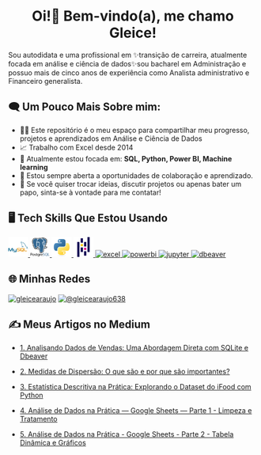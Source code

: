 

<h1 align="center">Oi!👋 Bem-vindo(a), me chamo Gleice! </h1>
Sou autodidata e uma profissional em ✨transição de carreira, atualmente focada em análise e ciência de dados✨sou bacharel em Administração e possuo mais de cinco anos de experiência como Analista administrativo e Financeiro generalista.  



</p>
</p>  
<h2 align="left">🗨 Um Pouco Mais Sobre mim:</h2>

- 👩‍💻 Este repositório é o meu espaço para compartilhar meu progresso, projetos e aprendizados em Análise e Ciência de Dados
- 📈 Trabalho com Excel desde 2014
- 🌱 Atualmente estou focada em: **SQL, Python, Power BI, Machine learning** 
- 💬 Estou sempre aberta a oportunidades de colaboração e aprendizado.
- 🤝 Se você quiser trocar ideias, discutir projetos ou apenas bater um papo, sinta-se à vontade para me contatar! 




<h2 align="left">🖥 Tech Skills Que Estou Usando</h2>
  

<p align="left"> 
<a href="https://www.mysql.com/" target="_blank" rel="noreferrer"> <img src="https://raw.githubusercontent.com/devicons/devicon/master/icons/mysql/mysql-original-wordmark.svg" alt="mysql" width="40" height="40"/> </a> <a href="https://www.postgresql.org" target="_blank" rel="noreferrer"> <img src="https://raw.githubusercontent.com/devicons/devicon/master/icons/postgresql/postgresql-original-wordmark.svg" alt="postgresql" width="40" height="40"/> </a> <a href="https://www.python.org" target="_blank" rel="noreferrer"> <img src="https://raw.githubusercontent.com/devicons/devicon/master/icons/python/python-original.svg" alt="python" width="40" height="40"/> <a href="https://pandas.pydata.org/" target="_blank" rel="noreferrer"> <img src="https://raw.githubusercontent.com/devicons/devicon/2ae2a900d2f041da66e950e4d48052658d850630/icons/pandas/pandas-original.svg" alt="pandas" width="40" height="40"/> </a>  
<a href="https://www.microsoft.com/pt-br/microsoft-365/excel" target="_blank" rel="noreferrer"> <img src="https://seeklogo.com/images/E/excel-logo-974BFF9CB9-seeklogo.com.png" alt="excel" width="40" height="40"/> 
<a href="https://powerbi.microsoft.com/" target="_blank" rel="noreferrer"> <img src="https://upload.wikimedia.org/wikipedia/commons/thumb/c/cf/New_Power_BI_Logo.svg/630px-New_Power_BI_Logo.svg.png" alt="powerbi" width="40" height="40"/>  
<a href="https://jupyter.org/" target="_blank" rel="noreferrer"> <img src="https://cdn.jsdelivr.net/gh/devicons/devicon/icons/jupyter/jupyter-original-wordmark.svg" alt="jupyter" width="40" height="40"/> </a>  
<a href="https://devicon.dev/" target="_blank" rel="noreferrer"> <img src="https://cdn.jsdelivr.net/gh/devicons/devicon@latest/icons/dbeaver/dbeaver-original.svg" alt="dbeaver" width="40" height="40"/> </a> 
            
</p> 
</p> 
<h2 align="left">🌐 Minhas Redes</h2>
<div style="display: inline_block">
<a href="https://linkedin.com/in/gleicearaujo" target="blank"><img align="center" src="https://cdn.jsdelivr.net/gh/devicons/devicon@latest/icons/linkedin/linkedin-original.svg" alt="gleicearaujo" height="30" width="40" /></a>
<a href="https://medium.com/@gleicearaujo638" target="blank"><img align="center" src="https://raw.githubusercontent.com/rahuldkjain/github-profile-readme-generator/master/src/images/icons/Social/medium.svg" alt="@gleicearaujo638" height="30" width="40" /></a> 
 <a [![Gmail](https://img.shields.io/badge/Gmail-D14836?style=for-the-badge&logo=gmail&logoColor=white)](gleicearaujo638@gmail.com)
 </p>         


<h2 align="left">✍️ Meus Artigos no Medium</h2>
 
* [1. Analisando Dados de Vendas: Uma Abordagem Direta com SQLite e Dbeaver](https://medium.com/@gleicearaujo638/analisando-dados-de-vendas-15d780d10be5)
  
* [2. Medidas de Dispersão: O que são e por que são importantes?](https://medium.com/@gleicearaujo638/medidas-de-dispersão-o-que-são-e-por-que-são-importantes-ed39d75d1b30)

* [3. Estatística Descritiva na Prática: Explorando o Dataset do iFood com Python](https://medium.com/@gleicearaujo638/estatística-descritiva-na-prática-insights-com-o-dataset-do-ifood-0eb07dd3b2dd)

* [4. Análise de Dados na Prática — Google Sheets — Parte 1 - Limpeza e Tratamento](https://medium.com/@gleicearaujo638/análise-de-dados-na-prática-google-sheets-parte-1-c966f4664fff)
  
* [5. Análise de Dados na Prática - Google Sheets - Parte 2 - Tabela Dinâmica e Gráficos](https://medium.com/@gleicearaujo638/análise-de-dados-na-prática-google-sheets-parte-2-tabela-dinâmica-e-gráficos-46968b05294b)
 
 

 
 
        
